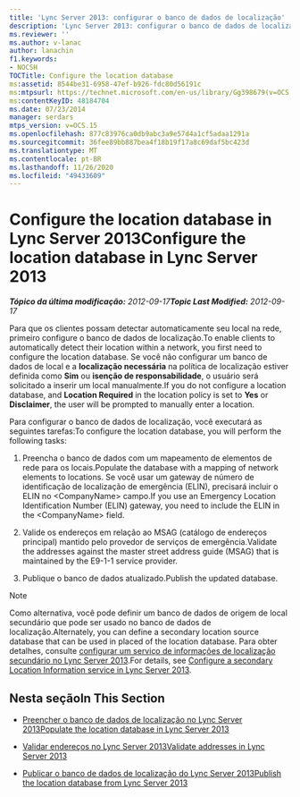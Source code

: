 ```yaml
---
title: 'Lync Server 2013: configurar o banco de dados de localização'
description: 'Lync Server 2013: configurar o banco de dados de localização.'
ms.reviewer: ''
ms.author: v-lanac
author: lanachin
f1.keywords:
- NOCSH
TOCTitle: Configure the location database
ms:assetid: 8544be31-6958-47ef-b926-fdc80d56191c
ms:mtpsurl: https://technet.microsoft.com/en-us/library/Gg398679(v=OCS.15)
ms:contentKeyID: 48184704
ms.date: 07/23/2014
manager: serdars
mtps_version: v=OCS.15
ms.openlocfilehash: 877c83976ca0db9abc3a9e57d4a1cf5adaa1291a
ms.sourcegitcommit: 36fee89bb887bea4f18b19f17a8c69daf5bc423d
ms.translationtype: MT
ms.contentlocale: pt-BR
ms.lasthandoff: 11/26/2020
ms.locfileid: "49433609"
---
```

# <a name="configure-the-location-database-in-lync-server-2013"></a><span data-ttu-id="8c228-103">Configure the location database in Lync Server 2013</span><span class="sxs-lookup"><span data-stu-id="8c228-103">Configure the location database in Lync Server 2013</span></span>

<div data-xmlns="http://www.w3.org/1999/xhtml">

<div class="topic" data-xmlns="http://www.w3.org/1999/xhtml" data-msxsl="urn:schemas-microsoft-com:xslt" data-cs="https://msdn.microsoft.com/">

<div data-asp="https://msdn2.microsoft.com/asp">



</div>

<div id="mainSection">

<div id="mainBody"><span data-ttu-id="8c228-104">

<span> </span></span><span class="sxs-lookup"><span data-stu-id="8c228-104">

<span> </span></span></span>

<span data-ttu-id="8c228-105">_**Tópico da última modificação:** 2012-09-17_</span><span class="sxs-lookup"><span data-stu-id="8c228-105">_**Topic Last Modified:** 2012-09-17_</span></span>

<span data-ttu-id="8c228-106">Para que os clientes possam detectar automaticamente seu local na rede, primeiro configure o banco de dados de localização.</span><span class="sxs-lookup"><span data-stu-id="8c228-106">To enable clients to automatically detect their location within a network, you first need to configure the location database.</span></span> <span data-ttu-id="8c228-107">Se você não configurar um banco de dados de local e a **localização necessária** na política de localização estiver definida como **Sim** ou **isenção de responsabilidade**, o usuário será solicitado a inserir um local manualmente.</span><span class="sxs-lookup"><span data-stu-id="8c228-107">If you do not configure a location database, and **Location Required** in the location policy is set to **Yes** or **Disclaimer**, the user will be prompted to manually enter a location.</span></span>

<span data-ttu-id="8c228-108">Para configurar o banco de dados de localização, você executará as seguintes tarefas:</span><span class="sxs-lookup"><span data-stu-id="8c228-108">To configure the location database, you will perform the following tasks:</span></span>

1.  <span data-ttu-id="8c228-109">Preencha o banco de dados com um mapeamento de elementos de rede para os locais.</span><span class="sxs-lookup"><span data-stu-id="8c228-109">Populate the database with a mapping of network elements to locations.</span></span> <span data-ttu-id="8c228-110">Se você usar um gateway de número de identificação de localização de emergência (ELIN), precisará incluir o ELIN no \<CompanyName\> campo.</span><span class="sxs-lookup"><span data-stu-id="8c228-110">If you use an Emergency Location Identification Number (ELIN) gateway, you need to include the ELIN in the \<CompanyName\> field.</span></span>

2.  <span data-ttu-id="8c228-111">Valide os endereços em relação ao MSAG (catálogo de endereços principal) mantido pelo provedor de serviços de emergência.</span><span class="sxs-lookup"><span data-stu-id="8c228-111">Validate the addresses against the master street address guide (MSAG) that is maintained by the E9-1-1 service provider.</span></span>

3.  <span data-ttu-id="8c228-112">Publique o banco de dados atualizado.</span><span class="sxs-lookup"><span data-stu-id="8c228-112">Publish the updated database.</span></span>

<div>


> [!NOTE]  
> <span data-ttu-id="8c228-113">Como alternativa, você pode definir um banco de dados de origem de local secundário que pode ser usado no banco de dados de localização.</span><span class="sxs-lookup"><span data-stu-id="8c228-113">Alternately, you can define a secondary location source database that can be used in placed of the location database.</span></span> <span data-ttu-id="8c228-114">Para obter detalhes, consulte <A href="lync-server-2013-configure-a-secondary-location-information-service.md">configurar um serviço de informações de localização secundário no Lync Server 2013</A>.</span><span class="sxs-lookup"><span data-stu-id="8c228-114">For details, see <A href="lync-server-2013-configure-a-secondary-location-information-service.md">Configure a secondary Location Information service in Lync Server 2013</A>.</span></span>



</div>

<div>

## <a name="in-this-section"></a><span data-ttu-id="8c228-115">Nesta seção</span><span class="sxs-lookup"><span data-stu-id="8c228-115">In This Section</span></span>

  - [<span data-ttu-id="8c228-116">Preencher o banco de dados de localização no Lync Server 2013</span><span class="sxs-lookup"><span data-stu-id="8c228-116">Populate the location database in Lync Server 2013</span></span>](lync-server-2013-populate-the-location-database.md)

  - [<span data-ttu-id="8c228-117">Validar endereços no Lync Server 2013</span><span class="sxs-lookup"><span data-stu-id="8c228-117">Validate addresses in Lync Server 2013</span></span>](lync-server-2013-validate-addresses.md)

  - [<span data-ttu-id="8c228-118">Publicar o banco de dados de localização do Lync Server 2013</span><span class="sxs-lookup"><span data-stu-id="8c228-118">Publish the location database from Lync Server 2013</span></span>](lync-server-2013-publish-the-location-database.md)

<span data-ttu-id="8c228-119"></div>

</div>

<span> </span>

</div>

</div>

</span><span class="sxs-lookup"><span data-stu-id="8c228-119"></div>

</div>

<span> </span>

</div>

</div>

</span></span></div>

